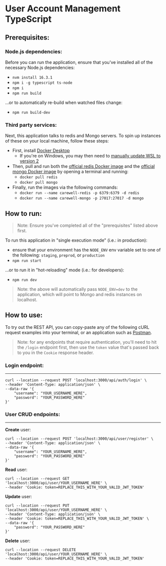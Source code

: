# **User Account Management TypeScript**

## **Prerequisites:**

### Node.js dependencies:

Before you can run the application, ensure that you've installed all of the necessary Node.js dependencies:

- `nvm install 16.3.1`
- `npm i -g typescript ts-node`
- `npm i`
- `npm run build`

...or to automatically re-build when watched files change:

- `npm run build-dev`

### Third party services:

Next, this application talks to redis and Mongo servers. To spin up instances of these on your local machine, follow these steps:

- First, install [Docker Desktop](https://www.docker.com/products/docker-desktop)
  - If you're on Windows, you may then need to [manually update WSL to version 2](https://docs.microsoft.com/en-us/windows/wsl/install-manual#step-4---download-the-linux-kernel-update-package)
- Then, pull and run both the [official redis Docker image](https://hub.docker.com/_/redis) and the [official mongo Docker image](https://hub.docker.com/_/mongo) by opening a terminal and running:
  - `docker pull redis`
  - `docker pull mongo`
- Finally, run the images via the following commands:
  - `docker run --name carewell-redis -p 6379:6379 -d redis`
  - `docker run --name carewell-mongo -p 27017:27017 -d mongo`

## **How to run:**

> Note: Ensure you've completed all of the "prerequisites" listed above first.

To run this application in "single execution mode" (i.e.: in production):

- ensure that your environment has the `NODE_ENV` env variable set to one of the following: `staging`, `preprod`, or `production`
- `npm run start`

...or to run it in "hot-reloading" mode (i.e.: for developers):

- `npm run dev`

> Note: the above will automatically pass `NODE_ENV=dev` to the application, which will point to Mongo and redis instances on localhost.

## **How to use:**

To try out the REST API, you can copy-paste any of the following cURL request examples into your terminal, or an application such as [Postman](https://www.postman.com/).

>Note: for any endpoints that require authentication, you'll need to hit the `/login` endpoint first, then use the `token` value that's passed back to you in the `Cookie` response header.

### Login endpoint:
________________

```
curl --location --request POST 'localhost:3000/api/auth/login' \
--header 'Content-Type: application/json' \
--data-raw '{
    "username": "YOUR_USERNAME_HERE",
    "password": "YOUR_PASSWORD_HERE"
}'
```

### User CRUD endpoints:
________________

**Create** user:

```
curl --location --request POST 'localhost:3000/api/user/register' \
--header 'Content-Type: application/json' \
--data-raw '{
    "username": "YOUR_USERNAME_HERE",
    "password": "YOUR_PASSWORD_HERE"
}'
```

**Read** user:

```
curl --location --request GET 'localhost:3000/api/user/YOUR_USERNAME_HERE' \
--header 'Cookie: token=REPLACE_THIS_WITH_YOUR_VALID_JWT_TOKEN'
```

**Update** user:

```
curl --location --request PUT 'localhost:3000/api/user/YOUR_USERNAME_HERE' \
--header 'Content-Type: application/json' \
--header 'Cookie: token=REPLACE_THIS_WITH_YOUR_VALID_JWT_TOKEN' \
--data-raw '{
    "password": "YOUR_PASSWORD_HERE"
}'
```

**Delete** user:

```
curl --location --request DELETE 'localhost:3000/api/user/YOUR_USERNAME_HERE' \
--header 'Cookie: token=REPLACE_THIS_WITH_YOUR_VALID_JWT_TOKEN'
```
